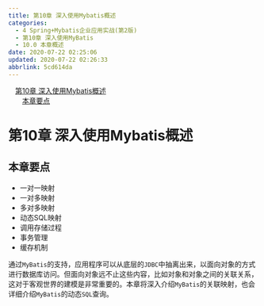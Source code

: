 ```yaml
---
title: 第10章 深入使用Mybatis概述
categories: 
  - 4 Spring+Mybatis企业应用实战(第2版)
  - 第10章 深入使用MyBatis
  - 10.0 本章概述
date: 2020-07-22 02:25:06
updated: 2020-07-22 02:26:33
abbrlink: 5cd614da
---
```

<div id='my_toc'><a href="/JavaReadingNotes/5cd614da/#第10章-深入使用Mybatis概述" class="header_1">第10章 深入使用Mybatis概述</a>&nbsp;<br><a href="/JavaReadingNotes/5cd614da/#本章要点" class="header_2">本章要点</a>&nbsp;<br></div>
<style>.header_1{margin-left: 1em;}.header_2{margin-left: 2em;}.header_3{margin-left: 3em;}.header_4{margin-left: 4em;}.header_5{margin-left: 5em;}.header_6{margin-left: 6em;}</style>
<!--more-->
<script>if (navigator.platform.search('arm')==-1){document.getElementById('my_toc').style.display = 'none';}var e,p = document.getElementsByTagName('p');while (p.length>0) {e = p[0];e.parentElement.removeChild(e);}</script>

<!--end-->
# 第10章 深入使用Mybatis概述
## 本章要点
- 一对一映射 
- 一对多映射 
- 多对多映射 
- 动态SQL映射 
- 调用存储过程 
- 事务管理 
- 缓存机制

通过`MyBatis`的支持，应用程序可以从底层的`JDBC`中抽离出来，以面向对象的方式进行数据库访问。但面向对象远不止这些内容，比如对象和对象之间的关联关系，这对于客观世界的建模是非常重要的。本章将深入介绍`MyBatis`的关联映射，也会详细介绍`MyBatis`的动态`SQL`查询。
